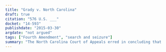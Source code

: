 ```yaml
---
title: "Grady v. North Carolina"
draft: true
citation: "576 U.S. ___"
docket: "14-593"
publishdate: "2015-03-30"
argdate: "not argued"
tags: ["Fourth Amendment", "search and seizure"]
summary: "The North Carolina Court of Appeals erred in concluding that the State’s satellite-based monitoring of petitioner for repeated sex offenses was not a Fourth Amendment search, but the state courts should determine in the first instance the reasonableness of such a search."
---
```


